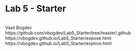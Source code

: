 # Lab 5 - Starter
<br>
Vasil Bogdev
<br>
https://github.com/vbogdev/Lab5_Starter/tree/master/.github 
<br>
https://vbogdev.github.io/Lab5_Starter/expose.html
<br>
https://vbogdev.github.io/Lab5_Starter/explore.html